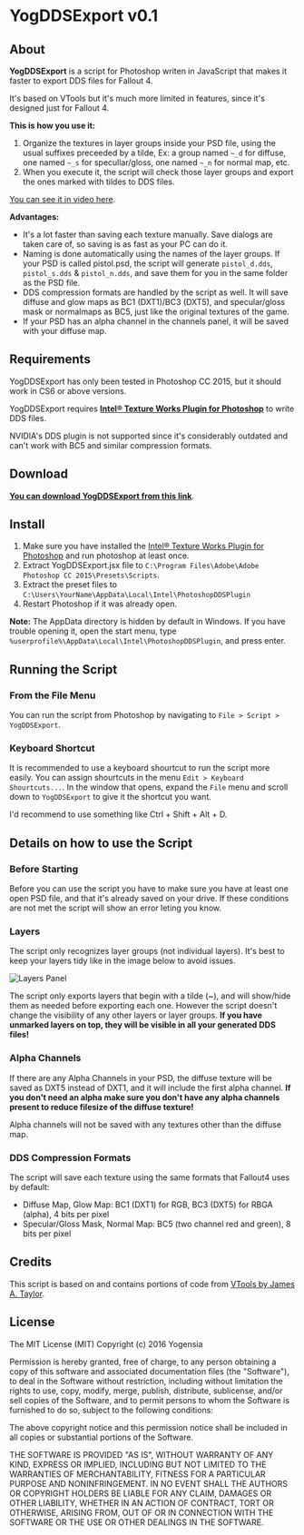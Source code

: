 # YogDDSExport v0.1

## About

**YogDDSExport** is a script for Photoshop writen in JavaScript that makes it faster to export DDS files for Fallout 4.

It's based on VTools but it's much more limited in features, since it's designed just for Fallout 4.

**This is how you use it:**

1. Organize the textures in layer groups inside your PSD file, using the usual suffixes preceeded by a tilde, Ex: a group named `~_d` for diffuse, one named `~_s` for specullar/gloss, one named `~_n` for normal map, etc.
2. When you execute it, the script will check those layer groups and export the ones marked with tildes to DDS files.

[You can see it in video here](https://dl.dropboxusercontent.com/u/251256/ShareX/2016-04-04_05-12-59.mp4).

**Advantages:**

- It's a lot faster than saving each texture manually. Save dialogs are taken care of, so saving is as fast as your PC can do it.
- Naming is done automatically using the names of the layer groups. If your PSD is called pistol.psd, the script will generate `pistol_d.dds`, `pistol_s.dds` & `pistol_n.dds`, and save them for you in the same folder as the PSD file.
- DDS compression formats are handled by the script as well. It will save diffuse and glow maps as BC1 (DXT1)/BC3 (DXT5), and specular/gloss mask or normalmaps as BC5, just like the original textures of the game.
- If your PSD has an alpha channel in the channels panel, it will be saved with your diffuse map.

## Requirements

YogDDSExport has only been tested in Photoshop CC 2015, but it should work in CS6 or above versions.

YogDDSExport requires **[Intel® Texture Works Plugin for Photoshop](https://software.intel.com/en-us/articles/intel-texture-works-plugin)** to write DDS files.

NVIDIA's DDS plugin is not supported since it's considerably outdated and can't work with BC5 and similar compression formats.

## Download

**[You can download YogDDSExport from this link](https://github.com/yogensia/YogDDSExport/archive/master.zip)**.

## Install

1. Make sure you have installed the [Intel® Texture Works Plugin for Photoshop](https://software.intel.com/en-us/articles/intel-texture-works-plugin) and run photoshop at least once.
2. Extract YogDDSExport.jsx file to `C:\Program Files\Adobe\Adobe Photoshop CC 2015\Presets\Scripts`.
3. Extract the preset files to `C:\Users\YourName\AppData\Local\Intel\PhotoshopDDSPlugin`
4. Restart Photoshop if it was already open.

**Note:** The AppData directory is hidden by default in Windows. If you have trouble opening it, open the start menu, type `%userprofile%\AppData\Local\Intel\PhotoshopDDSPlugin`, and press enter.

## Running the Script

### From the File Menu

You can run the script from Photoshop by navigating to `File > Script > YogDDSExport`.

### Keyboard Shortcut

It is recommended to use a keyboard shourtcut to run the script more easily. You can assign shourtcuts in the menu `Edit > Keyboard Shourtcuts...`. In the window that opens, expand the `File` menu and scroll down to `YogDDSExport` to give it the shortcut you want.

I'd recommend to use something like Ctrl + Shift + Alt + D.

## Details on how to use the Script

### Before Starting

Before you can use the script you have to make sure you have at least one open PSD file, and that it's already saved on your drive. If these conditions are not met the script will show an error leting you know.

### Layers

The script only recognizes layer groups (not individual layers). It's best to keep your layers tidy like in the image below to avoid issues.

![Layers Panel](https://dl.dropboxusercontent.com/u/251256/Github/YogDDSExport/layers.png)

The script only exports layers that begin with a tilde (~), and will show/hide them as needed before exporting each one. However the script doesn't change the visibility of any other layers or layer groups. **If you have unmarked layers on top, they will be visible in all your generated DDS files!**

### Alpha Channels

If there are any Alpha Channels in your PSD, the diffuse texture will be saved as DXT5 instead of DXT1, and it will include the first alpha channel. **If you don't need an alpha make sure you don't have any alpha channels present to reduce filesize of the diffuse texture!**

Alpha channels will not be saved with any textures other than the diffuse map.

### DDS Compression Formats

The script will save each texture using the same formats that Fallout4 uses by default:

- Diffuse Map, Glow Map: BC1 (DXT1) for RGB, BC3 (DXT5) for RBGA (alpha), 4 bits per pixel
- Specular/Gloss Mask, Normal Map: BC5 (two channel red and green), 8 bits per pixel

## Credits

This script is based on and contains portions of code from [VTools by James A. Taylor](http://polycount.com/discussion/49192/vtools-scripts-for-photoshop/).

## License

The MIT License (MIT)
Copyright (c) 2016 Yogensia

Permission is hereby granted, free of charge, to any person obtaining a copy of this software and associated documentation files (the "Software"), to deal in the Software without restriction, including without limitation the rights to use, copy, modify, merge, publish, distribute, sublicense, and/or sell copies of the Software, and to permit persons to whom the Software is furnished to do so, subject to the following conditions:

The above copyright notice and this permission notice shall be included in all copies or substantial portions of the Software.

THE SOFTWARE IS PROVIDED "AS IS", WITHOUT WARRANTY OF ANY KIND, EXPRESS OR IMPLIED, INCLUDING BUT NOT LIMITED TO THE WARRANTIES OF MERCHANTABILITY, FITNESS FOR A PARTICULAR PURPOSE AND NONINFRINGEMENT. IN NO EVENT SHALL THE AUTHORS OR COPYRIGHT HOLDERS BE LIABLE FOR ANY CLAIM, DAMAGES OR OTHER LIABILITY, WHETHER IN AN ACTION OF CONTRACT, TORT OR OTHERWISE, ARISING FROM, OUT OF OR IN CONNECTION WITH THE SOFTWARE OR THE USE OR OTHER DEALINGS IN THE SOFTWARE.